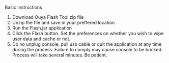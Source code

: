 Basic instructions

1. Download Ouya Flash Tool zip file
2. Unzip the file and save in your preffered location
3. Run the Flash.jar application
4. Click the Flash button. Set the preferences on whether you wish to wipe user data and cache or not. 
5. Do no unplug console, pull usb cable or quit the application at any time during the process. Failure to 
comply may cause console to be bricked. Process will take several minutes. Be patient. 